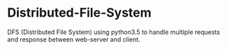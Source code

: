 # Distributed-File-System
DFS (Distributed File System) using python3.5 to handle multiple requests and response between web-server and client.
